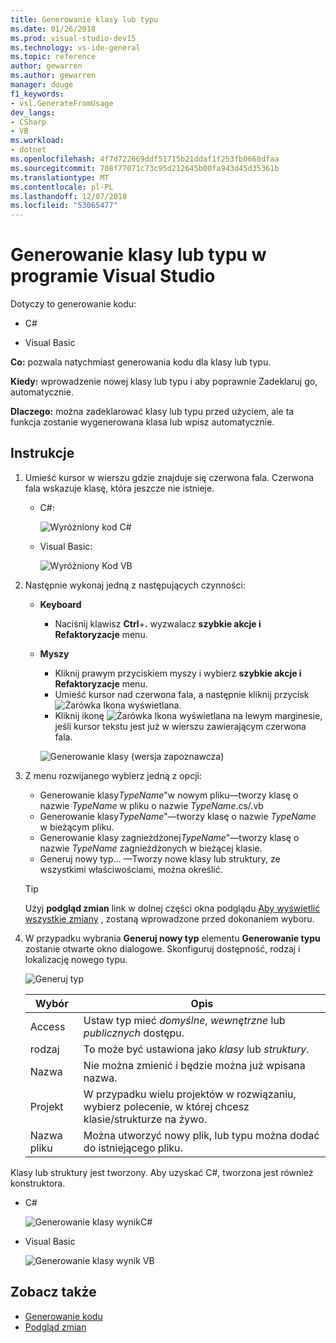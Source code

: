 ```yaml
---
title: Generowanie klasy lub typu
ms.date: 01/26/2018
ms.prod: visual-studio-dev15
ms.technology: vs-ide-general
ms.topic: reference
author: gewarren
ms.author: gewarren
manager: douge
f1_keywords:
- vsl.GenerateFromUsage
dev_langs:
- CSharp
- VB
ms.workload:
- dotnet
ms.openlocfilehash: 4f7d722669ddf51715b21ddaf1f253fb0668dfaa
ms.sourcegitcommit: 708f77071c73c95d212645b00fa943d45d35361b
ms.translationtype: MT
ms.contentlocale: pl-PL
ms.lasthandoff: 12/07/2018
ms.locfileid: "53065477"
---
```

# <a name="generate-a-class-or-type-in-visual-studio"></a>Generowanie klasy lub typu w programie Visual Studio

Dotyczy to generowanie kodu:

- C#

- Visual Basic

**Co:** pozwala natychmiast generowania kodu dla klasy lub typu.

**Kiedy:** wprowadzenie nowej klasy lub typu i aby poprawnie Zadeklaruj go, automatycznie.

**Dlaczego:** można zadeklarować klasy lub typu przed użyciem, ale ta funkcja zostanie wygenerowana klasa lub wpisz automatycznie.

## <a name="how-to"></a>Instrukcje

1. Umieść kursor w wierszu gdzie znajduje się czerwona fala. Czerwona fala wskazuje klasę, która jeszcze nie istnieje.

   - C#:

       ![Wyróżniony kod C#](media/class-highlight-cs.png)

   - Visual Basic:

       ![Wyróżniony Kod VB](media/class-highlight-vb.png)

2. Następnie wykonaj jedną z następujących czynności:

   - **Keyboard**
      - Naciśnij klawisz **Ctrl**+**.** wyzwalacz **szybkie akcje i Refaktoryzacje** menu.
   - **Myszy**
      - Kliknij prawym przyciskiem myszy i wybierz **szybkie akcje i Refaktoryzacje** menu.
      - Umieść kursor nad czerwona fala, a następnie kliknij przycisk ![Żarówka](media/bulb-cs.png) Ikona wyświetlana.
      - Kliknij ikonę ![Żarówka](media/bulb-cs.png) Ikona wyświetlana na lewym marginesie, jeśli kursor tekstu jest już w wierszu zawierającym czerwona fala.

      ![Generowanie klasy (wersja zapoznawcza)](media/class-preview-cs.png)

3. Z menu rozwijanego wybierz jedną z opcji:

   - Generowanie klasy*TypeName*"w nowym pliku&mdash;tworzy klasę o nazwie *TypeName* w pliku o nazwie *TypeName*.cs/.vb
   - Generowanie klasy*TypeName*"&mdash;tworzy klasę o nazwie *TypeName* w bieżącym pliku.
   - Generowanie klasy zagnieżdżonej*TypeName*"&mdash;tworzy klasę o nazwie *TypeName* zagnieżdżonych w bieżącej klasie.
   - Generuj nowy typ... &mdash;Tworzy nowe klasy lub struktury, ze wszystkimi właściwościami, można określić.

   > [!TIP]
   > Użyj **podgląd zmian** link w dolnej części okna podglądu [Aby wyświetlić wszystkie zmiany](../../ide/preview-changes.md) , zostaną wprowadzone przed dokonaniem wyboru.

4. W przypadku wybrania **Generuj nowy typ** elementu **Generowanie typu** zostanie otwarte okno dialogowe. Skonfiguruj dostępność, rodzaj i lokalizację nowego typu.

   ![Generuj typ](media/class-newtype-cs.png)

   Wybór | Opis
   --- | ---
   Access | Ustaw typ mieć *domyślne*, *wewnętrzne* lub *publicznych* dostępu.
   rodzaj | To może być ustawiona jako *klasy* lub *struktury*.
   Nazwa | Nie można zmienić i będzie można już wpisana nazwa.
   Projekt | W przypadku wielu projektów w rozwiązaniu, wybierz polecenie, w której chcesz klasie/strukturze na żywo.
   Nazwa pliku | Można utworzyć nowy plik, lub typu można dodać do istniejącego pliku.

Klasy lub struktury jest tworzony. Aby uzyskać C#, tworzona jest również konstruktora.

- C#

   ![Generowanie klasy wynikC#](media/class-result-cs.png)

- Visual Basic

   ![Generowanie klasy wynik VB](media/class-result-vb.png)

## <a name="see-also"></a>Zobacz także

- [Generowanie kodu](../code-generation-in-visual-studio.md)
- [Podgląd zmian](../../ide/preview-changes.md)